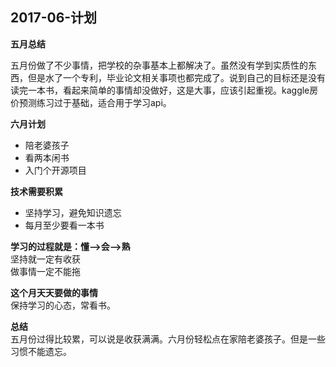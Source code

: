 ## 2017-06-计划 ##

**五月总结**  

五月份做了不少事情，把学校的杂事基本上都解决了。虽然没有学到实质性的东西，但是水了一个专利，毕业论文相关事项也都完成了。说到自己的目标还是没有读完一本书，看起来简单的事情却没做好，这是大事，应该引起重视。kaggle房价预测练习过于基础，适合用于学习api。


**六月计划**  

+ 陪老婆孩子
+ 看两本闲书
+ 入门个开源项目


**技术需要积累**  

+ 坚持学习，避免知识遗忘
+ 每月至少要看一本书

**学习的过程就是：懂——>会——>熟**  
坚持就一定有收获  
做事情一定不能拖

**这个月天天要做的事情**  
保持学习的心态，常看书。

**总结**  
五月份过得比较累，可以说是收获满满。六月份轻松点在家陪老婆孩子。但是一些习惯不能遗忘。

